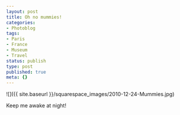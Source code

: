 ```yaml
---
layout: post
title: Oh no mummies!
categories:
- Photoblog
tags:
- Paris
- France
- Museum
- Travel
status: publish
type: post
published: true
meta: {}
---
```


![]({{ site.baseurl }}/squarespace_images/2010-12-24-Mummies.jpg) 

Keep me awake at night!
